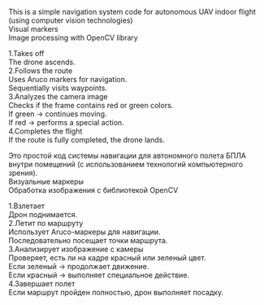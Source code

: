 This is a simple navigation system code for autonomous UAV indoor flight (using computer vision technologies)      
Visual markers                                                                                                        
Image processing with OpenCV library


1.Takes off                                                                                                            
                                The drone ascends.                                                                                                          
2.Follows the route                                                                                                            
                                Uses Aruco markers for navigation.                                                                                          
                                Sequentially visits waypoints.                                                                                              
3.Analyzes the camera image                                                                                                
                                Checks if the frame contains red or green colors.                                                                                  
                                If green → continues moving.                                                                                                      
                                If red → performs a special action.                                                                                          
4.Completes the flight                                                                                                                    
                                If the route is fully completed, the drone lands.                                                                                


Это простой код системы навигации для автономного полета БПЛА внутри помещений (с использованием технологий компьютерного зрения).      
Визуальные маркеры                                                                                                                              
Обработка изображения с библиотекой OpenCV                                                                                                      

1.Взлетает                                                                                                                                        
  Дрон поднимается.                                                                                                                                        
2.Летит по маршруту                                                                                                                                
  Использует Aruco-маркеры для навигации.                                                                                                                
  Последовательно посещает точки маршрута.                                                                                                        
3.Анализирует изображение с камеры                                                                                                                
  Проверяет, есть ли на кадре красный или зеленый цвет.                                                                                                        
  Если зеленый → продолжает движение.                                                                                                           
  Если красный → выполняет специальное действие.                                                                                                        
4.Завершает полет                                                                                                                                        
  Если маршрут пройден полностью, дрон выполняет посадку.                                                                                                
